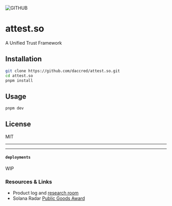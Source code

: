 ![GITHUB](https://github.com/user-attachments/assets/520b21ee-c8d7-4bda-9809-999c489551b9)



# attest.so
A Unified Trust Framework

## Installation
```bash
git clone https://github.com/daccred/attest.so.git
cd attest.so
pnpm install
```

## Usage
```bash
pnpm dev
```

## License
MIT


---
---

#### `deployments`
WIP


### Resources & Links

- Product log and [research room](https://daccred.notion.site/We-re-building-https-on-the-blockchain-df20b05cb5a04e379a165714aab024fb?pvs=4)
- Solana Radar [Public Goods Award](https://x.com/solana/status/1856362113561964676)
